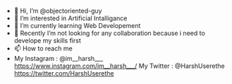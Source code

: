- 👋 Hi, I’m @objectoriented-guy
- 👀 I’m interested in Artificial Intalligance
- 🌱 I’m currently learning Web Developement
- 💞️ Recently I’m not looking for any collaboration because i need to develope my skills first
- 📫 How to reach me 
-  My Instagram : @im__harsh___ https://www.instagram.com/im__harsh___/
                   My Twitter : @HarshUserethe https://twitter.com/HarshUserethe

<!---
objectoriented-guy/objectoriented-guy is a ✨ special ✨ repository because its `README.md` (this file) appears on your GitHub profile.
You can click the Preview link to take a look at your changes.
--->
